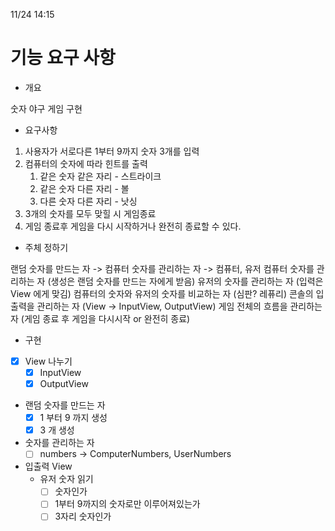 11/24 14:15

# 기능 요구 사항

- 개요

숫자 야구 게임 구현

- 요구사항

1. 사용자가 서로다른 1부터 9까지 숫자 3개를 입력
2. 컴퓨터의 숫자에 따라 힌트를 출력
    1. 같은 숫자 같은 자리 - 스트라이크
    2. 같은 숫자 다른 자리 - 볼
    3. 다른 숫자 다른 자리 - 낫싱
3. 3개의 숫자를 모두 맞힐 시 게임종료
4. 게임 종료후 게임을 다시 시작하거나 완전히 종료할 수 있다.

- 주체 정하기

랜덤 숫자를 만드는 자 -> 컴퓨터
숫자를 관리하는 자 -> 컴퓨터, 유저
컴퓨터 숫자를 관리하는 자 (생성은 랜덤 숫자를 만드는 자에게 받음)
유저의 숫자를 관리하는 자 (입력은 View 에게 맞김)
컴퓨터의 숫자와 유저의 숫자를 비교하는 자 (심판? 레퓨리)
콘솔의 입출력을 관리하는 자 (View -> InputView, OutputView)
게임 전체의 흐름을 관리하는 자 (게임 종료 후 게임을 다시시작 or 완전히 종료)

- 구현

- [x] View 나누기
    - [x] InputView
    - [x] OutputView
- 랜덤 숫자를 만드는 자
    - [x] 1 부터 9 까지 생성
    - [x] 3 개 생성
- 숫자를 관리하는 자
    - [ ] numbers -> ComputerNumbers, UserNumbers
- 입출력 View
    - 유저 숫자 읽기
        - [ ] 숫자인가
        - [ ] 1부터 9까지의 숫자로만 이루어져있는가
        - [ ] 3자리 숫자인가
